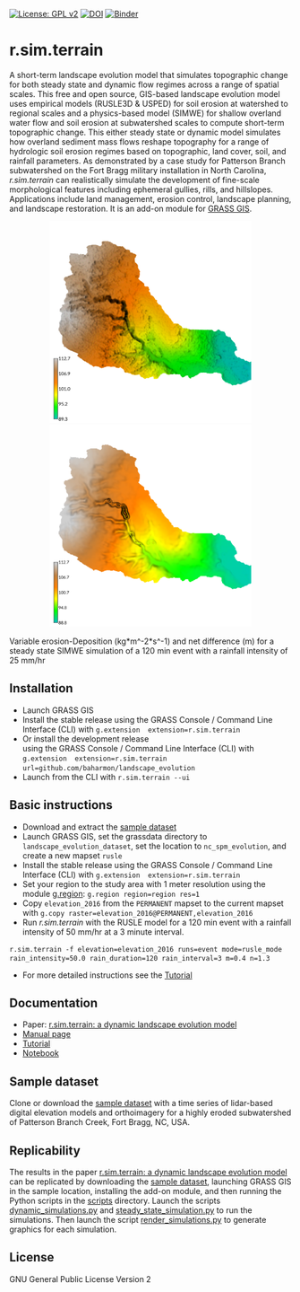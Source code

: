 [![License: GPL v2](https://img.shields.io/badge/License-GPL%20v2-blue.svg)](https://www.gnu.org/licenses/old-licenses/gpl-2.0.en.html)
[![DOI](https://zenodo.org/badge/DOI/10.5281/zenodo.2542921.svg)](https://doi.org/10.5281/zenodo.2542921)
[![Binder](https://mybinder.org/badge.svg)](https://mybinder.org/v2/gh/baharmon/landscape_evolution/master)

# r.sim.terrain
A short-term landscape evolution model
that simulates topographic change
for both steady state and dynamic flow regimes
across a range of spatial scales.
This free and open source,
GIS-based landscape evolution model
uses empirical models (RUSLE3D & USPED)
for soil erosion at watershed to regional scales
and a physics-based model (SIMWE)
for shallow overland water flow and soil erosion
at subwatershed scales
to compute short-term topographic change.
This either steady state or dynamic model simulates
how overland sediment mass flows reshape topography
for a range of hydrologic soil erosion regimes
based on topographic, land cover, soil, and rainfall parameters.
As demonstrated by a case study
for Patterson Branch subwatershed
on the Fort Bragg military installation in North Carolina,
*r.sim.terrain* can realistically simulate the development of
fine-scale morphological features including
ephemeral gullies, rills, and hillslopes.
Applications include land management, erosion control,
landscape planning, and landscape restoration.
It is an add-on module for
[GRASS GIS](https://grass.osgeo.org/).

<p align="center">
  <img src="images/sample_data/elevation_2012.png" height="360">
  <img src="images/simwe/shaded_relief.png" height="360">
</p>
Variable erosion-Deposition (kg*m^-2*s^-1) and net difference (m)
for a steady state SIMWE simulation
of a 120 min event with a rainfall intensity of 25 mm/hr

## Installation
* Launch GRASS GIS
* Install the stable release
using the GRASS Console / Command Line Interface (CLI) with
`g.extension  extension=r.sim.terrain`
* Or install the development release  
using the GRASS Console / Command Line Interface (CLI) with
`g.extension  extension=r.sim.terrain url=github.com/baharmon/landscape_evolution`
* Launch from the CLI with `r.sim.terrain --ui`

## Basic instructions
* Download and extract the [sample dataset](https://github.com/baharmon/landscape_evolution_dataset)
* Launch GRASS GIS,
set the grassdata directory to `landscape_evolution_dataset`,
set the location to `nc_spm_evolution`,
and create a new mapset `rusle`
* Install the stable release
using the GRASS Console / Command Line Interface (CLI) with
`g.extension  extension=r.sim.terrain`
* Set your region to the study area with 1 meter resolution
using the module
[g.region](https://grass.osgeo.org/grass74/manuals/g.region.html):
`g.region region=region res=1`
* Copy `elevation_2016` from the `PERMANENT` mapset to the current mapset with
`g.copy raster=elevation_2016@PERMANENT,elevation_2016`
* Run *r.sim.terrain* with the RUSLE model
for a 120 min event with a rainfall intensity of 50 mm/hr
at a 3 minute interval.
```
r.sim.terrain -f elevation=elevation_2016 runs=event mode=rusle_mode rain_intensity=50.0 rain_duration=120 rain_interval=3 m=0.4 n=1.3
```
* For more detailed instructions see the [Tutorial](tutorial.md)

## Documentation
* Paper: [r.sim.terrain: a dynamic landscape evolution model](tex/landscape_evolution.pdf)
* [Manual page](r.sim.terrain.html)
* [Tutorial](tutorial.md)
* [Notebook](https://mybinder.org/v2/gh/baharmon/landscape_evolution/master)

## Sample dataset
Clone or download the
[sample dataset](https://github.com/baharmon/landscape_evolution_dataset)
with a time series of lidar-based digital elevation models
and orthoimagery
for a highly eroded subwatershed of Patterson Branch Creek, Fort Bragg, NC, USA.

## Replicability
The results in the paper [r.sim.terrain: a dynamic landscape evolution model](tex/landscape_evolution.pdf)
can be replicated by downloading the
[sample dataset](https://github.com/baharmon/landscape_evolution_dataset),
launching GRASS GIS in the sample location,
installing the add-on module,
and then running the Python scripts in the
[scripts](/scripts) directory.
Launch the scripts
[dynamic_simulations.py](/scripts/dynamic_simulations.py)
and [steady_state_simulation.py](/scripts/steady_state_simulation.py)
to run the simulations.
Then launch the script
[render_simulations.py](/scripts/render_simulations.py)
to generate graphics for each simulation.

## License
GNU General Public License Version 2
